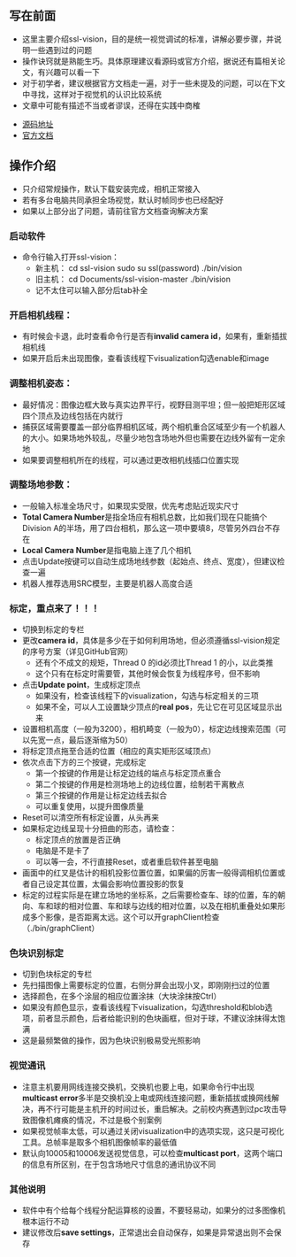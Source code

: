 
## 写在前面

- 这里主要介绍ssl-vision，目的是统一视觉调试的标准，讲解必要步骤，并说明一些遇到过的问题
- 操作诀窍就是熟能生巧。具体原理建议看源码或官方介绍，据说还有篇相关论文，有兴趣可以看一下
- 对于初学者，建议根据官方文档走一遍，对于一些未提及的问题，可以在下文中寻找，这样对于视觉机的认识比较系统
- 文章中可能有描述不当或者谬误，还得在实践中商榷

+ [源码地址](https://github.com/RoboCup-SSL/ssl-vision)
+ [官方文档](https://github.com/RoboCup-SSL/ssl-vision/wiki)

## 操作介绍

- 只介绍常规操作，默认下载安装完成，相机正常接入
- 若有多台电脑共同承担全场视觉，默认时帧同步也已经配好
- 如果以上部分出了问题，请前往官方文档查询解决方案

### 启动软件

- 命令行输入打开ssl-vision：
    - 新主机：
        cd ssl-vision
        sudo su
        ssl(password)
        ./bin/vision
    - 旧主机：
        cd Documents/ssl-vision-master
        ./bin/vision
    - 记不太住可以输入部分后tab补全

### 开启相机线程：

- 有时候会卡退，此时查看命令行是否有**invalid camera id**，如果有，重新插拔相机线
- 如果开启后未出现图像，查看该线程下visualization勾选enable和image

### 调整相机姿态：

- 最好情况：图像边框大致与真实边界平行，视野目测平坦；但一般把矩形区域四个顶点及边线包括在内就行
- 捕获区域需要覆盖一部分临界相机区域，两个相机重合区域至少有一个机器人的大小。如果场地外较乱，尽量少地包含场地外但也需要在边线外留有一定余地
- 如果要调整相机所在的线程，可以通过更改相机线插口位置实现

### 调整场地参数：

- 一般输入标准全场尺寸，如果现实受限，优先考虑贴近现实尺寸
- **Total Camera Number**是指全场应有相机总数，比如我们现在只能搞个Division A的半场，用了四台相机，那么这一项中要填8，尽管另外四台不存在
- **Local Camera Number**是指电脑上连了几个相机
- 点击Update按键可以自动生成场地线参数（起始点、终点、宽度），但建议检查一遍
- 机器人推荐选用SRC模型，主要是机器人高度合适

### 标定，重点来了！！！

- 切换到标定的专栏
- 更改**camera id**，具体是多少在于如何利用场地，但必须遵循ssl-vision规定的序号方案（详见GitHub官网）
    - 还有个不成文的规矩，Thread 0 的id必须比Thread 1 的小，以此类推
    - 这个只有在标定时需要管，其他时候会恢复为线程序号，但不影响
- 点击**Update point**，生成标定顶点
    - 如果没有，检查该线程下的visualization，勾选与标定相关的三项
    - 如果不全，可以人工设置缺少顶点的**real pos**，先让它在可见区域显示出来
- 设置相机高度（一般为3200），相机畸变（一般为0），标定边线搜索范围（可以先宽一点，最后逐渐缩为50）
- 将标定顶点拖至合适的位置（相应的真实矩形区域顶点）
- 依次点击下方的三个按键，完成标定
    - 第一个按键的作用是让标定边线的端点与标定顶点重合
    - 第二个按键的作用是检测场地上的边线位置，绘制若干离散点
    - 第三个按键的作用是让标定边线去拟合
    - 可以重复使用，以提升图像质量
- Reset可以清空所有标定设置，从头再来
- 如果标定边线呈现十分扭曲的形态，请检查：
    - 标定顶点的放置是否正确
    - 电脑是不是卡了
    - 可以等一会，不行直接Reset，或者重启软件甚至电脑
- 画面中的红叉是估计的相机投影位置位置，如果偏的厉害一般得调相机位置或者自己设定其位置，太偏会影响位置投影的恢复
- 标定的过程实际是在建立场地的坐标系，之后需要检查车、球的位置，车的朝向、车和球的相对位置、车和球与边线的相对位置，以及在相机重叠处如果形成多个影像，是否距离太远。这个可以开graphClient检查（./bin/graphClient）

### 色块识别标定

- 切到色块标定的专栏
- 先扫描图像上需要标定的位置，右侧分屏会出现小叉，即刚刚扫过的位置
- 选择颜色，在多个涂层的相应位置涂抹（大块涂抹按Ctrl）
- 如果没有颜色显示，查看该线程下visualization，勾选threshold和blob选项，前者显示颜色，后者给能识别的色块画框，但对于球，不建议涂抹得太饱满
- 这是最频繁做的操作，因为色块识别极易受光照影响

### 视觉通讯

- 注意主机要用网线连接交换机，交换机也要上电，如果命令行中出现**multicast error**多半是交换机没上电或网线连接问题，重新插拔或换网线解决，再不行可能是主机开的时间过长，重启解决。之前校内赛遇到过pc攻击导致图像机瘫痪的情况，不过是极个别案例
- 如果视觉帧率太低，可以通过关闭visualization中的选项实现，这只是可视化工具。总帧率是取多个相机图像帧率的最低值
- 默认向10005和10006发送视觉信息，可以检查**multicast port**，这两个端口的信息有所区别，在于包含场地尺寸信息的通讯协议不同

### 其他说明

- 软件中有个给每个线程分配运算核的设置，不要轻易动，如果分的过多图像机根本运行不动
- 建议修改后**save settings**，正常退出会自动保存，如果是异常退出则不会保存
